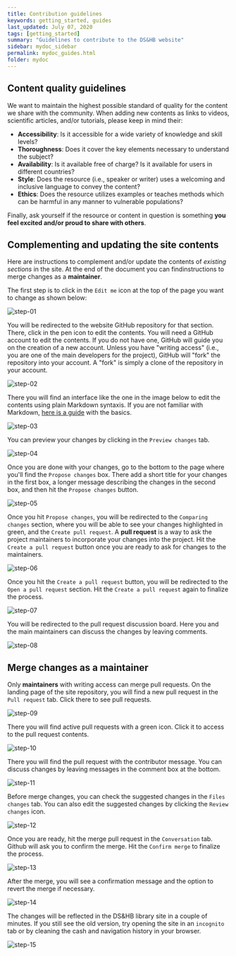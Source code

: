 ```yaml
---
title: Contribution guidelines
keywords: getting_started, guides
last_updated: July 07, 2020
tags: [getting_started]
summary: "Guidelines to contribute to the DS&HB website"
sidebar: mydoc_sidebar
permalink: mydoc_guides.html
folder: mydoc
---
```


## Content quality guidelines

We want to maintain the highest possible standard of quality for the content we share with the community. When adding new contents as links to videos, scientific articles, and/or tutorials, please keep in mind their: 

- **Accessibility**: Is it accessible for a wide variety of knowledge and skill levels? 
- **Thoroughness**: Does it cover the key elements necessary to understand the subject?
- **Availability**: Is it available free of charge? Is it available for users in different countries?
- **Style**: Does the resource (i.e., speaker or writer) uses a welcoming and inclusive language to convey the content?
- **Ethics**: Does the resource utilizes examples or teaches methods which can be harmful in any manner to vulnerable populations? 

Finally, ask yourself if the resource or content in question is something **you feel excited and/or proud to share with others**.

## Complementing and updating the site contents

Here are instructions to complement and/or update the contents of *existing sections* in the site. At the end of the document you can findinstructions to merge changes as a **maintainer**.

The first step is to click in the `Edit me` icon at the top of the page you want to change as shown below:

![step-01](images/change-sections-01.png)

You will be redirected to the website GitHub repository for that section. There, click in the pen icon to edit the contents. You will need a GitHub account to edit the contents. If you do not have one, GitHub will guide you on the creation of a new account. Unless you have "writing access" (i.e., you are one of the main developers for the project), GitHub will "fork" the repository into your account. A "fork" is simply a clone of the repository in your account.

![step-02](images/change-sections-02.png)

There you will find an interface like the one in the image below to edit the contents using plain Markdown syntaxis. If you are not familiar with Markdown, [here is a guide](https://www.markdownguide.org/basic-syntax/) with the basics.

![step-03](images/change-sections-03.png)

You can preview your changes by clicking in the `Preview changes` tab.

![step-04](images/change-sections-04.png)

Once you are done with your changes, go to the bottom to the page where you'll find the `Propose changes` box. There add a short title for your changes in the first box, a longer message describing the changes in the second box, and then hit the `Propose changes` button.

![step-05](images/change-sections-05.png)

Once you hit `Propose changes`, you will be redirected to the `Comparing changes` section, where you will be able to see your changes highlighted in green, and the `Create pull request`. A **pull request** is a way to ask the project maintainers to incorporate your changes into the project. Hit the `Create a pull request` button once you are ready to ask for changes to the maintainers.

![step-06](images/change-sections-06.png)

Once you hit the `Create a pull request` button, you will be redirected to the `Open a pull request` section. Hit the `Create a pull request` again to finalize the process.

![step-07](images/change-sections-07.png)

You will be redirected to the pull request discussion board. Here you and the main maintainers can discuss the changes by leaving comments.

![step-08](images/change-sections-08.png)

## Merge changes as a maintainer

Only **maintainers** with writing access can merge pull requests. On the landing page of the site repository, you will find a new pull request in the `Pull request` tab. Click there to see pull requests.

![step-09](images/change-sections-09.png)

There you will find active pull requests with a green icon. Click it to access to the pull request contents.

![step-10](images/change-sections-10.png)

There you will find the pull request with the contributor message. You can discuss changes by leaving messages in the comment box at the bottom.

![step-11](images/change-sections-11.png)

Before merge changes, you can check the suggested changes in the `Files changes` tab. You can also edit the suggested changes by clicking the `Review changes` icon.

![step-12](images/change-sections-12.png)

Once you are ready, hit the merge pull request in the `Conversation` tab. Github will ask you to confirm the merge. Hit the `Confirm merge` to finalize the process.

![step-13](images/change-sections-13.png)

After the merge, you will see a confirmation message and the option to revert the merge if necessary.  

![step-14](images/change-sections-14.png)

The changes will be reflected in the DS&HB library site in a couple of minutes. If you still see the old version, try opening the site in an `incognito` tab or by cleaning the cash and navigation history in your browser.

![step-15](images/change-sections-15.png)
